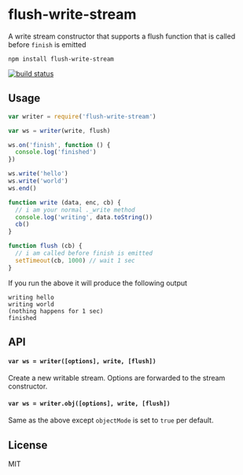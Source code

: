 # flush-write-stream

A write stream constructor that supports a flush function that is called before `finish` is emitted

```
npm install flush-write-stream
```

[![build status](https://img.shields.io/travis/mafintosh/flush-write-stream.svg?style=flat)](https://travis-ci.org/mafintosh/flush-write-stream)

## Usage

``` js
var writer = require('flush-write-stream')

var ws = writer(write, flush)

ws.on('finish', function () {
  console.log('finished')
})

ws.write('hello')
ws.write('world')
ws.end()

function write (data, enc, cb) {
  // i am your normal ._write method
  console.log('writing', data.toString())
  cb()
}

function flush (cb) {
  // i am called before finish is emitted
  setTimeout(cb, 1000) // wait 1 sec
}
```

If you run the above it will produce the following output

```
writing hello
writing world
(nothing happens for 1 sec)
finished
```

## API

#### `var ws = writer([options], write, [flush])`

Create a new writable stream. Options are forwarded to the stream constructor.

#### `var ws = writer.obj([options], write, [flush])`

Same as the above except `objectMode` is set to `true` per default.

## License

MIT
